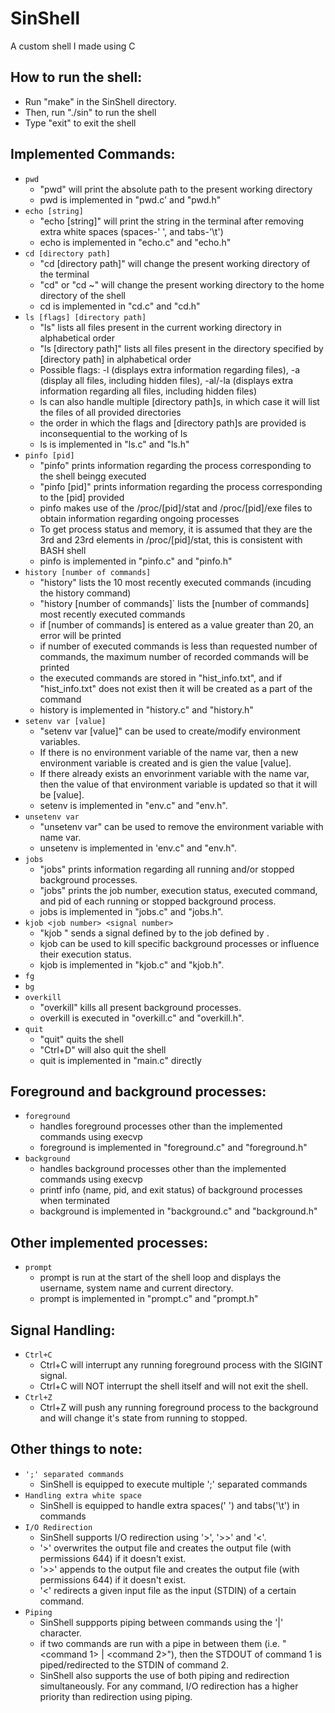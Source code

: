# SinShell
A custom shell I made using C

## How to run the shell:
- Run "make" in the SinShell directory.
- Then, run "./sin" to run the shell
- Type "exit" to exit the shell

## Implemented Commands:
- `pwd`
    * "pwd" will print the absolute path to the present working directory
    * pwd is implemented in "pwd.c' and "pwd.h"
- `echo [string]`
    * "echo [string]" will print the string in the terminal after removing extra white spaces (spaces-' ', and tabs-'\t')
    * echo is implemented in "echo.c" and "echo.h"
- `cd [directory path]`
    * "cd [directory path]" will change the present working directory of the terminal
    * "cd" or "cd ~" will change the present working directory to the home directory of the shell
    * cd is implemented in "cd.c" and "cd.h"
- `ls [flags] [directory path]`
    * "ls" lists all files present in the current working directory in alphabetical order
    * "ls [directory path]" lists all files present in the directory specified by [directory path] in alphabetical order
    * Possible flags: -l (displays extra information regarding files), -a (display all files, including hidden files), -al/-la (displays extra information regarding all files, including hidden files)
    * ls can also handle multiple [directory path]s, in which case it will list the files of all provided directories
    * the order in which the flags and [directory path]s are provided is inconsequential to the working of ls
    * ls is implemented in "ls.c" and "ls.h"
- `pinfo [pid]`
    * "pinfo" prints information regarding the process corresponding to the shell beingg executed
    * "pinfo [pid]" prints information regarding the process corresponding to the [pid] provided
    * pinfo makes use of the /proc/[pid]/stat and /proc/[pid]/exe files to obtain information regarding ongoing processes
    * To get process status and memory, it is assumed that they are the 3rd and 23rd elements in /proc/[pid]/stat, this is consistent with BASH shell
    * pinfo is implemented in "pinfo.c" and "pinfo.h"
- `history [number of commands]`
    * "history" lists the 10 most recently executed commands (incuding the history command)
    * "history [number of commands]` lists the [number of commands] most recently executed commands
    * if [number of commands] is entered as a value greater than 20, an error will be printed
    * if number of executed commands is less than requested number of commands, the maximum number of recorded commands will be printed
    * the executed commands are stored in "hist_info.txt", and if "hist_info.txt" does not exist then it will be created as a part of the command
    * history is implemented in "history.c" and "history.h"
- `setenv var [value]`
    * "setenv var [value]" can be used to create/modify environment variables.
    * If there is no environment variable of the name var, then a new environment variable is created and is gien the value [value].
    * If there already exists an envorinment variable with the name var, then the value of that environment variable is updated so that it will be [value].
    * setenv is implemented in "env.c" and "env.h".
- `unsetenv var`
    * "unsetenv var" can be used to remove the environment variable with name var.
    * unsetenv is implemented in 'env.c" and "env.h".
- `jobs`
    * "jobs" prints information regarding all running and/or stopped background processes.
    * "jobs" prints the job number, execution status, executed command, and pid of each running or stopped background process.
    * jobs is implemented in "jobs.c" and "jobs.h".
- `kjob <job number> <signal number>`
    * "kjob <job number> <signal number>" sends a signal defined by <signal number> to the job defined by <job number>.
    * kjob can be used to kill specific background processes or influence their execution status.
    * kjob is implemented in "kjob.c" and "kjob.h". 
- `fg`
- `bg`
- `overkill`
    * "overkill" kills all present background processes.
    * overkill is executed in "overkill.c" and "overkill.h".
- `quit`
    * "quit" quits the shell
    * "Ctrl+D" will also quit the shell
    * quit is implemented in "main.c" directly

## Foreground and background processes:
- `foreground`
    * handles foreground processes other than the implemented commands using execvp
    * foreground is implemented in "foreground.c" and "foreground.h"
- `background`
    * handles background processes other than the implemented commands using execvp
    * printf info (name, pid, and exit status) of background processes when terminated
    * background is implemented in "background.c" and "background.h"

## Other implemented processes:
- `prompt`
    * prompt is run at the start of the shell loop and displays the username, system name and current directory.
    * prompt is implemented in "prompt.c" and "prompt.h"

## Signal Handling:
- `Ctrl+C`
    * Ctrl+C will interrupt any running foreground process with the SIGINT signal.
    * Ctrl+C will NOT interrupt the shell itself and will not exit the shell.
- `Ctrl+Z`
    * Ctrl+Z will push any running foreground process to the background and will change it's state from running to stopped.

## Other things to note:
- `';' separated commands`
    * SinShell is equipped to execute multiple ';' separated commands
- `Handling extra white space`
    * SinShell is equipped to handle extra spaces(' ') and tabs('\t') in commands
- `I/O Redirection`
    * SinShell supports I/O redirection using '>', '>>' and '<'.
    * '>' overwrites the output file and creates the output file (with permissions 644) if it doesn't exist.
    * '>>' appends to the output file and creates the output file (with permissions 644) if it doesn't exist.
    * '<' redirects a given input file as the input (STDIN) of a certain command.
- `Piping`
    * SinShell suppports piping between commands using the '|' character.
    * if two commands are run with a pipe in between them (i.e. "<command 1> | <command 2>"), then the STDOUT of command 1 is piped/redirected to the STDIN of command 2.
    * SinShell also supports the use of both piping and redirection simultaneously. For any command, I/O redirection has a higher priority than redirection using piping.